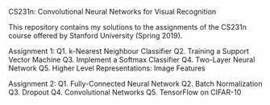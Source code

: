 CS231n: Convolutional Neural Networks for Visual Recognition

This repository contains my solutions to the assignments of the CS231n course offered by Stanford University (Spring 2019).


Assignment 1:
Q1. k-Nearest Neighbour Classifier
Q2. Training a Support Vector Machine
Q3. Implement a Softmax Classifier
Q4. Two-Layer Neural Network
Q5. Higher Level Representations: Image Features


Assignment 2:
Q1. Fully-Connected Neural Network
Q2. Batch Normalization
Q3. Dropout
Q4. Convolutional Networks
Q5. TensorFlow on CIFAR-10
